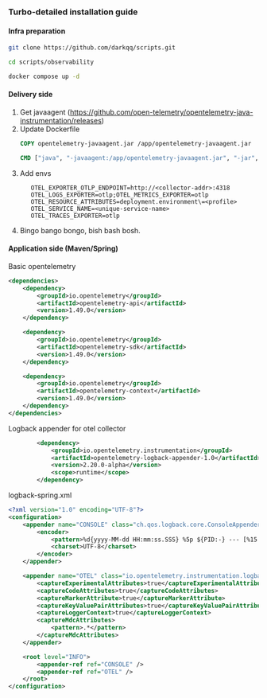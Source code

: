### Turbo-detailed installation guide

#### Infra preparation

```bash
git clone https://github.com/darkqq/scripts.git
```
```bash
cd scripts/observability
```
```bash
docker compose up -d 
```

#### Delivery side
1. Get javaagent (https://github.com/open-telemetry/opentelemetry-java-instrumentation/releases)
2. Update Dockerfile
    ```Dockerfile
    COPY opentelemetry-javaagent.jar /app/opentelemetry-javaagent.jar

    CMD ["java", "-javaagent:/app/opentelemetry-javaagent.jar", "-jar", "/app/app.jar"]
    ```
3. Add envs
   ```env
      OTEL_EXPORTER_OTLP_ENDPOINT=http://<collector-addr>:4318
      OTEL_LOGS_EXPORTER=otlp;OTEL_METRICS_EXPORTER=otlp
      OTEL_RESOURCE_ATTRIBUTES=deployment.environment\=<profile>
      OTEL_SERVICE_NAME=<unique-service-name>
      OTEL_TRACES_EXPORTER=otlp
   ```
4. Bingo bango bongo, bish bash bosh.

#### Application side (Maven/Spring)
Basic opentelemetry
```xml
<dependencies>
    <dependency>
        <groupId>io.opentelemetry</groupId>
        <artifactId>opentelemetry-api</artifactId>
        <version>1.49.0</version> 
    </dependency>

    <dependency>
        <groupId>io.opentelemetry</groupId>
        <artifactId>opentelemetry-sdk</artifactId>
        <version>1.49.0</version>
    </dependency>

    <dependency>
        <groupId>io.opentelemetry</groupId>
        <artifactId>opentelemetry-context</artifactId>
        <version>1.49.0</version>
    </dependency>
</dependencies>
```

Logback appender for otel collector
```xml
        <dependency>
            <groupId>io.opentelemetry.instrumentation</groupId>
            <artifactId>opentelemetry-logback-appender-1.0</artifactId>
            <version>2.20.0-alpha</version>
            <scope>runtime</scope>
        </dependency>
```

logback-spring.xml
```xml
<?xml version="1.0" encoding="UTF-8"?>
<configuration>
    <appender name="CONSOLE" class="ch.qos.logback.core.ConsoleAppender">
        <encoder>
            <pattern>%d{yyyy-MM-dd HH:mm:ss.SSS} %5p ${PID:-} --- [%15.15t] %-40.40logger{39} : %m%n</pattern>
            <charset>UTF-8</charset>
        </encoder>
    </appender>

    <appender name="OTEL" class="io.opentelemetry.instrumentation.logback.appender.v1_0.OpenTelemetryAppender">
        <captureExperimentalAttributes>true</captureExperimentalAttributes>
        <captureCodeAttributes>true</captureCodeAttributes>
        <captureMarkerAttribute>true</captureMarkerAttribute>
        <captureKeyValuePairAttributes>true</captureKeyValuePairAttributes>
        <captureLoggerContext>true</captureLoggerContext>
        <captureMdcAttributes>
            <pattern>.*</pattern>
        </captureMdcAttributes>
    </appender>

    <root level="INFO">
        <appender-ref ref="CONSOLE" />
        <appender-ref ref="OTEL" />
    </root>
</configuration>
```